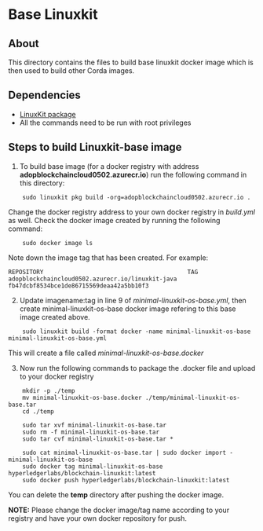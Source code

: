 # Base Linuxkit #

## About ##
This directory contains the files to build base linuxkit docker image which is then used to build other Corda images.
## Dependencies ##
* [LinuxKit package](https://github.com/linuxkit/linuxkit)
* All the commands need to be run with root privileges
	
## Steps to build Linuxkit-base image ##

1. To build base image (for a docker registry with address **adopblockchaincloud0502.azurecr.io**) run the following command in this directory:
```	
    sudo linuxkit pkg build -org=adopblockchaincloud0502.azurecr.io .
```
Change the docker registry address to your own docker registry in *build.yml* as well.
Check the docker image created by running the following command:
```
	sudo docker image ls
```
Note down the image tag that has been created. For example:
```
REPOSITORY                                         TAG                                              
adopblockchaincloud0502.azurecr.io/linuxkit-java   fb47dcbf8534bce1de86715569deaa42a5bb10f3  
```       

2. Update imagename:tag in line 9 of *minimal-linuxkit-os-base.yml*, then create minimal-linuxkit-os-base docker image refering to this base image created above.
```
    sudo linuxkit build -format docker -name minimal-linuxkit-os-base minimal-linuxkit-os-base.yml
```
This will create a file called *minimal-linuxkit-os-base.docker*

3. Now run the following commands to package the .docker file and upload to your docker registry

```
	mkdir -p ./temp
	mv minimal-linuxkit-os-base.docker ./temp/minimal-linuxkit-os-base.tar
	cd ./temp

	sudo tar xvf minimal-linuxkit-os-base.tar
	sudo rm -f minimal-linuxkit-os-base.tar
	sudo tar cvf minimal-linuxkit-os-base.tar *

	sudo cat minimal-linuxkit-os-base.tar | sudo docker import - minimal-linuxkit-os-base 
	sudo docker tag minimal-linuxkit-os-base hyperledgerlabs/blockchain-linuxkit:latest
	sudo docker push hyperledgerlabs/blockchain-linuxkit:latest
```
You can delete the **temp** directory after pushing the docker image.

**NOTE:** Please change the docker image/tag name according to your registry and have your own docker repository for push.

